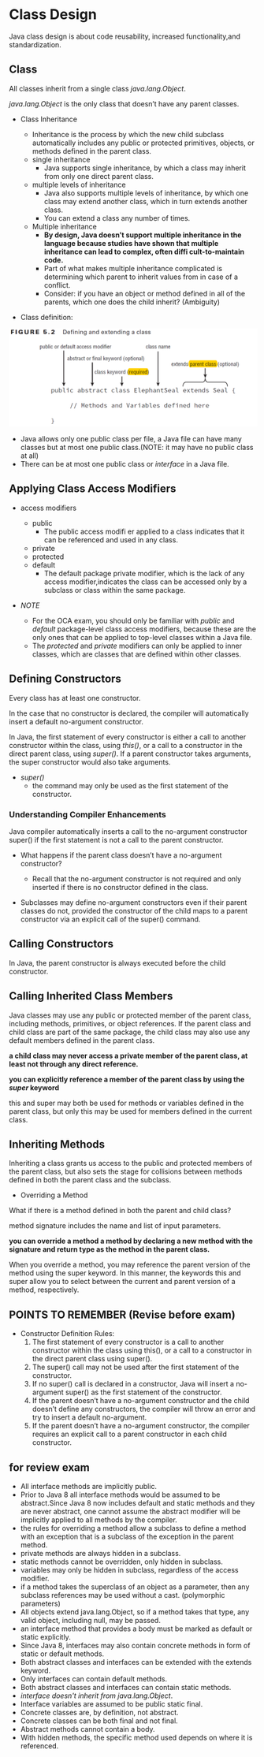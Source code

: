 # Class Design

Java class design is about code reusability, increased functionality,and standardization.

## Class

All classes inherit from a single class *java.lang.Object*.

*java.lang.Object* is the only class that doesn’t have any parent classes.

- Class Inheritance
  - Inheritance is the process by which the new child subclass automatically includes any public or protected primitives, objects, or methods defined in the parent class.
  - single inheritance
    - Java supports single inheritance, by which a class may inherit from only one direct parent class.
  - multiple levels of inheritance
    - Java also supports multiple levels of inheritance, by which one class may extend another class, which in turn extends another class.
    - You can extend a class any number of times.
  - Multiple inheritance
    - __By design, Java doesn’t support multiple inheritance in the language because studies have shown that multiple inheritance can lead to complex, often diffi cult-to-maintain code.__
    - Part of what makes multiple inheritance complicated is determining which parent to inherit values from in case of a conflict.
    - Consider: if you have an object or method defined in all of the parents, which one does the child inherit? (Ambiguity)

- Class definition:

![Java class definition](./img/class_def.png)

- Java allows only one public class per file, a Java file can have many classes but at most one public class.(NOTE: it may have no public class at all)
- There can be at most one public class or *interface* in a Java file.

## Applying Class Access Modifiers

- access modifiers
  - public
    - The public access modifi er applied to a class indicates that it can be referenced and used in any class.
  - private
  - protected
  - default
    - The default package private modifier, which is the lack of any access modifier,indicates the class can be accessed only by a subclass or class within the same package.

- _NOTE_
  - For the OCA exam, you should only be familiar with *public* and *default* package-level class access modifiers, because these are the only ones that can be applied to top-level classes within a Java file.
  - The *protected* and *private* modifiers can only be applied to inner classes, which are classes that are defined within other classes.

## Defining Constructors

Every class has at least one constructor.

In the case that no constructor is declared, the compiler will automatically insert a default no-argument constructor.

In Java, the first statement of every constructor is either a call to another constructor within the class, using *this()*, or a call to a constructor in the direct parent class, using *super()*. If a parent constructor takes arguments, the super constructor would also take arguments.

- _super()_
  - the command may only be used as the first statement of the constructor.

### Understanding Compiler Enhancements

Java compiler automatically inserts a call to the no-argument constructor super() if the first statement is not a call to the parent constructor.

- What happens if the parent class doesn’t have a no-argument constructor?
  - Recall that the no-argument constructor is not required and only inserted if there is no constructor defined in the class.

- Subclasses may define no-argument constructors even if their parent classes do not, provided the constructor of the child maps to a parent constructor via an explicit call of the super() command.

## Calling Constructors

In Java, the parent constructor is always executed before the child constructor.

## Calling Inherited Class Members

Java classes may use any public or protected member of the parent class, including methods, primitives, or object references. If the parent class and child class are part of the same package, the child class may also use any default members defined in the parent class.

__a child class may never access a private member of the parent class, at least not through any direct reference.__

__you can explicitly reference a member of the parent class by using the *super* keyword__

this and super may both be used for methods or variables defined in the parent class, but only this may be used for members defined in the current class.

## Inheriting Methods

Inheriting a class grants us access to the public and protected members of the parent class, but also sets the stage for collisions between methods defined in both the parent class and the subclass.

- Overriding a Method

What if there is a method defined in both the parent and child class?

method signature includes the name and list of input parameters.

__you can override a method a method by declaring a new method with the signature and return type as the method in the parent class.__

When you override a method, you may reference the parent version of the method using the super keyword. In this manner, the keywords this and super allow you to select between the current and parent version of a method, respectively.



## POINTS TO REMEMBER (Revise before exam)

- Constructor Definition Rules:
  1. The first statement of every constructor is a call to another constructor within the class using this(), or a call to a constructor in the direct parent class using super().
  2. The super() call may not be used after the first statement of the constructor.
  3. If no super() call is declared in a constructor, Java will insert a no-argument super() as the first statement of the constructor.
  4. If the parent doesn’t have a no-argument constructor and the child doesn’t define any constructors, the compiler will throw an error and try to insert a default no-argument.
  5. If the parent doesn’t have a no-argument constructor, the compiler requires an explicit call to a parent constructor in each child constructor.

## for review exam

- All interface methods are implicitly public.
- Prior to Java 8 all interface methods would be assumed to be abstract.Since Java 8 now includes default and static methods and they are never abstract, one cannot assume the abstract modifier will be implicitly applied to all methods by the compiler.
- the rules for overriding a method allow a subclass to define a method with an exception that is a subclass of the exception in the parent method.
- private methods are always hidden in a subclass.
- static methods cannot be overridden, only hidden in subclass.
- variables may only be hidden in subclass, regardless of the access modifier.
- if a method takes the superclass of an object as a parameter, then any subclass references may be used without a cast. (polymorphic parameters)
- All objects extend java.lang.Object, so if a method takes that type, any valid object, including null, may be passed.
- an interface method that provides a body must be marked as default or static explicitly.
- Since Java 8, interfaces may also contain concrete methods in form of static or default methods.
- Both abstract classes and interfaces can be extended with the extends keyword.
- Only interfaces can contain default methods.
- Both abstract classes and interfaces can contain static methods.
- *interface doesn't inherit from java.lang.Object*.
- Interface variables are assumed to be public static final.
- Concrete classes are, by definition, not abstract.
- Concrete classes can be both final and not final.
- Abstract methods cannot contain a body.
- With hidden methods, the specific method used depends on where it is referenced.